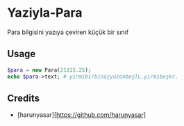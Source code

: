 # Yaziyla-Para

Para bilgisini yazıya çeviren küçük bir sınıf

## Usage

``` php
$para = new Para(21315.25);
echo $para->text; # yirmibirbinüçyüzonbeşTL,yirmibeşkr.
```

## Credits

- [harunyasar][https://github.com/harunyasar]
